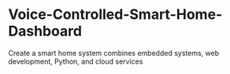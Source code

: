 # Voice-Controlled-Smart-Home-Dashboard
Create a smart home system combines embedded systems, web development, Python, and cloud services
